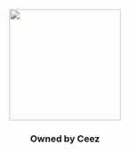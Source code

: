 <div align="center">
  <img src="https://github.com/Protegentt/Protegent/assets/106004380/a56c6af3-c5ec-49c2-ac41-bbb09f101536" height="200">
  <h3>Owned by Ceez</h3>
</div>
